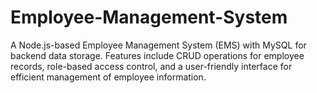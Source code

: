 # Employee-Management-System
A Node.js-based Employee Management System (EMS) with MySQL for backend data storage. Features include CRUD operations for employee records, role-based access control, and a user-friendly interface for efficient management of employee information.
